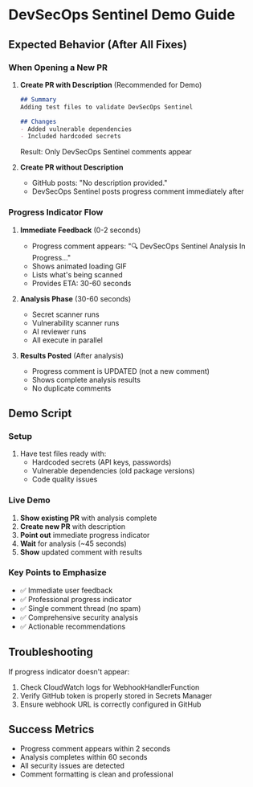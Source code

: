 # DevSecOps Sentinel Demo Guide

## Expected Behavior (After All Fixes)

### When Opening a New PR

1. **Create PR with Description** (Recommended for Demo)
   ```markdown
   ## Summary
   Adding test files to validate DevSecOps Sentinel
   
   ## Changes
   - Added vulnerable dependencies
   - Included hardcoded secrets
   ```
   Result: Only DevSecOps Sentinel comments appear

2. **Create PR without Description**
   - GitHub posts: "No description provided."
   - DevSecOps Sentinel posts progress comment immediately after

### Progress Indicator Flow

1. **Immediate Feedback** (0-2 seconds)
   - Progress comment appears: "🔍 DevSecOps Sentinel Analysis In Progress..."
   - Shows animated loading GIF
   - Lists what's being scanned
   - Provides ETA: 30-60 seconds

2. **Analysis Phase** (30-60 seconds)
   - Secret scanner runs
   - Vulnerability scanner runs
   - AI reviewer runs
   - All execute in parallel

3. **Results Posted** (After analysis)
   - Progress comment is UPDATED (not a new comment)
   - Shows complete analysis results
   - No duplicate comments

## Demo Script

### Setup
1. Have test files ready with:
   - Hardcoded secrets (API keys, passwords)
   - Vulnerable dependencies (old package versions)
   - Code quality issues

### Live Demo
1. **Show existing PR** with analysis complete
2. **Create new PR** with description
3. **Point out** immediate progress indicator
4. **Wait** for analysis (~45 seconds)
5. **Show** updated comment with results

### Key Points to Emphasize
- ✅ Immediate user feedback
- ✅ Professional progress indicator
- ✅ Single comment thread (no spam)
- ✅ Comprehensive security analysis
- ✅ Actionable recommendations

## Troubleshooting

If progress indicator doesn't appear:
1. Check CloudWatch logs for WebhookHandlerFunction
2. Verify GitHub token is properly stored in Secrets Manager
3. Ensure webhook URL is correctly configured in GitHub

## Success Metrics
- Progress comment appears within 2 seconds
- Analysis completes within 60 seconds
- All security issues are detected
- Comment formatting is clean and professional 